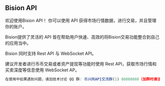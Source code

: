 ## Bision API

欢迎使用Bision API！ 你可以使用 API 获得市场行情数据，进行交易，并且管理你的账户。

Bision提供了灵活的 API 皆在帮助用户快速、高效的将Bision交易功能整合到自己的应用当中。

Bision 同时支持 Rest API 与 WebSocket API。

建议开发者进行币币交易或者资产提现等功能时使用 Rest API，获取市场行情和买卖深度等信息使用 WebSocket AP。

```js
在使用中如果遇到问题，请加技术讨论 QQ 群: 币兴网API交流群(1) 88888888（加群时请注明 UID 和编程语言），我们将尽力帮您答疑解惑。
```
